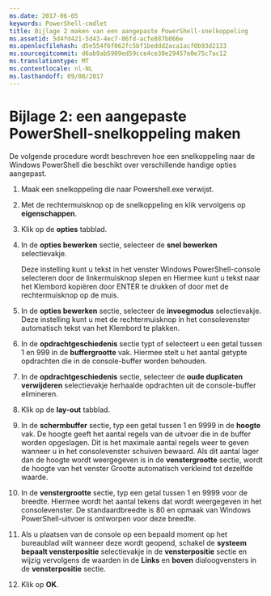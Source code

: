 ```yaml
---
ms.date: 2017-06-05
keywords: PowerShell-cmdlet
title: Bijlage 2 maken van een aangepaste PowerShell-snelkoppeling
ms.assetid: 5d4fd421-5d43-4ec7-86fd-acfe887b066e
ms.openlocfilehash: d5e554f6f062fc5bf1beddd2aca1acf0b93d2133
ms.sourcegitcommit: d6ab9ab5909ed59cce4ce30e29457e0e75c7ac12
ms.translationtype: MT
ms.contentlocale: nl-NL
ms.lasthandoff: 09/08/2017
---
```

# <a name="appendix-2---creating-a-custom-powershell-shortcut"></a>Bijlage 2: een aangepaste PowerShell-snelkoppeling maken
De volgende procedure wordt beschreven hoe een snelkoppeling naar de Windows PowerShell die beschikt over verschillende handige opties aangepast.

1. Maak een snelkoppeling die naar Powershell.exe verwijst.

2. Met de rechtermuisknop op de snelkoppeling en klik vervolgens op **eigenschappen**.

3. Klik op de **opties** tabblad.

4. In de **opties bewerken** sectie, selecteer de **snel bewerken** selectievakje.

    Deze instelling kunt u tekst in het venster Windows PowerShell-console selecteren door de linkermuisknop slepen en Hiermee kunt u tekst naar het Klembord kopiëren door ENTER te drukken of door met de rechtermuisknop op de muis.

5. In de **opties bewerken** sectie, selecteer de **invoegmodus** selectievakje. Deze instelling kunt u met de rechtermuisknop in het consolevenster automatisch tekst van het Klembord te plakken.

6. In de **opdrachtgeschiedenis** sectie typt of selecteert u een getal tussen 1 en 999 in de **buffergrootte** vak. Hiermee stelt u het aantal getypte opdrachten die in de console-buffer worden behouden.

7. In de **opdrachtgeschiedenis** sectie, selecteer de **oude duplicaten verwijderen** selectievakje herhaalde opdrachten uit de console-buffer elimineren.

8. Klik op de **lay-out** tabblad.

9. In de **schermbuffer** sectie, typ een getal tussen 1 en 9999 in de **hoogte** vak. De hoogte geeft het aantal regels van de uitvoer die in de buffer worden opgeslagen. Dit is het maximale aantal regels weer te geven wanneer u in het consolevenster schuiven bewaard. Als dit aantal lager dan de hoogte wordt weergegeven is in de **venstergrootte** sectie, wordt de hoogte van het venster Grootte automatisch verkleind tot dezelfde waarde.

10. In de **venstergrootte** sectie, typ een getal tussen 1 en 9999 voor de breedte. Hiermee wordt het aantal tekens dat wordt weergegeven in het consolevenster. De standaardbreedte is 80 en opmaak van Windows PowerShell-uitvoer is ontworpen voor deze breedte.

11. Als u plaatsen van de console op een bepaald moment op het bureaublad wilt wanneer deze wordt geopend, schakel de **systeem bepaalt vensterpositie** selectievakje in de **vensterpositie** sectie en wijzig vervolgens de waarden in de  **Links** en **boven** dialoogvensters in de **vensterpositie** sectie.

12. Klik op **OK**.

